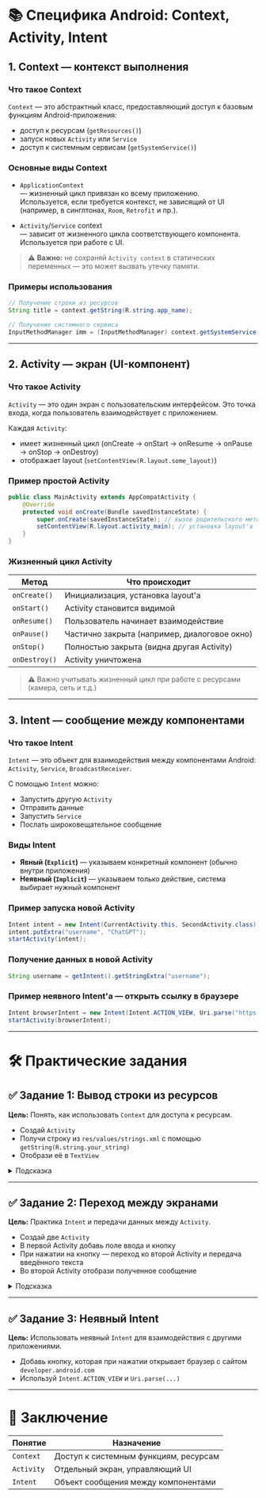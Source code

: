 # 📚 Специфика Android: Context, Activity, Intent

## 1. Context — контекст выполнения

### Что такое Context

`Context` — это абстрактный класс, предоставляющий доступ к базовым функциям Android-приложения:

- доступ к ресурсам (`getResources()`)
- запуск новых `Activity` или `Service`
- доступ к системным сервисам (`getSystemService()`)

### Основные виды Context

- `ApplicationContext`  
  — жизненный цикл привязан ко всему приложению.  
  Используется, если требуется контекст, не зависящий от UI (например, в синглтонах, `Room`, `Retrofit` и пр.).

- `Activity`/`Service` context  
  — зависит от жизненного цикла соответствующего компонента. Используется при работе с UI.

> ⚠️ **Важно:** не сохраняй `Activity context` в статических переменных — это может вызвать утечку памяти.

### Примеры использования

```java
// Получение строки из ресурсов
String title = context.getString(R.string.app_name);

// Получение системного сервиса
InputMethodManager imm = (InputMethodManager) context.getSystemService(Context.INPUT_METHOD_SERVICE);
```

---

## 2. Activity — экран (UI-компонент)

### Что такое Activity

`Activity` — это один экран с пользовательским интерфейсом. Это точка входа, когда пользователь взаимодействует с приложением.

Каждая `Activity`:

- имеет жизненный цикл (onCreate → onStart → onResume → onPause → onStop → onDestroy)
- отображает layout (`setContentView(R.layout.some_layout)`)

### Пример простой Activity

```java
public class MainActivity extends AppCompatActivity {
    @Override
    protected void onCreate(Bundle savedInstanceState) {
        super.onCreate(savedInstanceState); // вызов родительского метода
        setContentView(R.layout.activity_main); // установка layout'а
    }
}
```

### Жизненный цикл Activity

| Метод         | Что происходит                                    |
|---------------|---------------------------------------------------|
| `onCreate()`  | Инициализация, установка layout'а                |
| `onStart()`   | Activity становится видимой                      |
| `onResume()`  | Пользователь начинает взаимодействие              |
| `onPause()`   | Частично закрыта (например, диалоговое окно)     |
| `onStop()`    | Полностью закрыта (видна другая Activity)        |
| `onDestroy()` | Activity уничтожена                              |

> ⚠️ Важно учитывать жизненный цикл при работе с ресурсами (камера, сеть и т.д.)

---

## 3. Intent — сообщение между компонентами

### Что такое Intent

`Intent` — это объект для взаимодействия между компонентами Android: `Activity`, `Service`, `BroadcastReceiver`.

С помощью `Intent` можно:

- Запустить другую `Activity`
- Отправить данные
- Запустить `Service`
- Послать широковещательное сообщение

### Виды Intent

- **Явный (`Explicit`)** — указываем конкретный компонент (обычно внутри приложения)
- **Неявный (`Implicit`)** — указываем только действие, система выбирает нужный компонент

### Пример запуска новой Activity

```java
Intent intent = new Intent(CurrentActivity.this, SecondActivity.class);
intent.putExtra("username", "ChatGPT");
startActivity(intent);
```

### Получение данных в новой Activity

```java
String username = getIntent().getStringExtra("username");
```

### Пример неявного Intent'а — открыть ссылку в браузере

```java
Intent browserIntent = new Intent(Intent.ACTION_VIEW, Uri.parse("https://google.com"));
startActivity(browserIntent);
```

---

# 🛠️ Практические задания

## ✅ Задание 1: Вывод строки из ресурсов

**Цель:** Понять, как использовать `Context` для доступа к ресурсам.

- Создай `Activity`
- Получи строку из `res/values/strings.xml` с помощью `getString(R.string.your_string)`
- Отобрази её в `TextView`

<details>
<summary>Подсказка</summary>

Используй `setContentView()`, найди `TextView` по `id`, установи текст.
</details>

---

## ✅ Задание 2: Переход между экранами

**Цель:** Практика `Intent` и передачи данных между `Activity`.

- Создай две `Activity`
- В первой Activity добавь поле ввода и кнопку
- При нажатии на кнопку — переход ко второй Activity и передача введённого текста
- Во второй Activity отобрази полученное сообщение

<details>
<summary>Подсказка</summary>

`intent.putExtra(...)` и `getIntent().getStringExtra(...)`
</details>

---

## ✅ Задание 3: Неявный Intent

**Цель:** Использовать неявный `Intent` для взаимодействия с другими приложениями.

- Добавь кнопку, которая при нажатии открывает браузер с сайтом `developer.android.com`
- Используй `Intent.ACTION_VIEW` и `Uri.parse(...)`

---

# 📌 Заключение

| Понятие | Назначение |
|--------|------------|
| `Context` | Доступ к системным функциям, ресурсам |
| `Activity` | Отдельный экран, управляющий UI |
| `Intent` | Объект сообщения между компонентами |